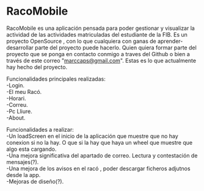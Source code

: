 # RacoMobile
RacoMobile es una aplicación pensada para poder gestionar y visualizar la actividad de las actividades matriculadas del estudiante de la FIB.
Es un proyecto OpenSource , con lo que cualquiera con ganas de aprender-desarrollar parte del proyecto puede hacerlo.
Quien quiera formar parte del proyecto que se ponga en contacto conmigo a traves del Github o bien a través de este correo "marccaps@gmail.com".
Estas es lo que actualmente hay hecho del proyecto.  

Funcionalidades principales realizadas:  
  -Login.  
  -El meu Racó.  
  -Horari.  
  -Correu.  
  -Pc Lliure.  
  -About.  
  
Funcionalidades a realizar:  
  -Un loadScreen en el inicio de la aplicación que muestre que no hay conexion si no la hay. O que si la hay que haya un wheel que muestre que algo esta cargando.  
  -Una mejora significativa del apartado de correo. Lectura y contestación de mensajes(?).  
  -Una mejora de los avisos en el racó , poder descargar ficheros adjutnos desde la app.  
  -Mejoras de diseño(?).  
